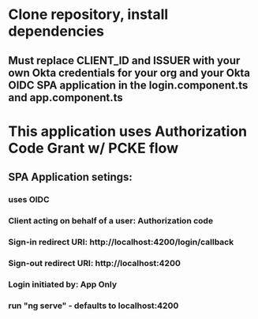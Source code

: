 # Clone repository, install dependencies

## Must replace CLIENT_ID and ISSUER with your own Okta credentials for your org and your Okta OIDC SPA application in the login.component.ts and app.component.ts
#
# This application uses Authorization Code Grant w/ PCKE flow

## SPA Application setings:
### uses OIDC 
### Client acting on behalf of a user: Authorization code
### Sign-in redirect URI: http://localhost:4200/login/callback
### Sign-out redirect URI: http://localhost:4200
### Login initiated by: App Only

### run "ng serve" - defaults to localhost:4200